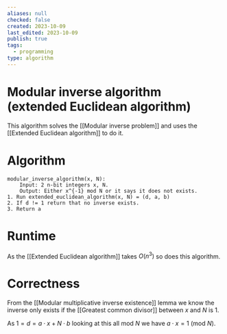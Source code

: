 ```yaml
---
aliases: null
checked: false
created: 2023-10-09
last_edited: 2023-10-09
publish: true
tags:
  - programming
type: algorithm
---
```

# Modular inverse algorithm (extended Euclidean algorithm)

This algorithm solves the [[Modular inverse problem]] and uses the [[Extended Euclidean algorithm]] to do it.

# Algorithm

```pseudocode
modular_inverse_algorithm(x, N):
	Input: 2 n-bit integers x, N.
	Output: Either x^{-1} mod N or it says it does not exists.
1. Run extended_euclidean_algorithm(x, N) = (d, a, b)
2. If d != 1 return that no inverse exists.
3. Return a
```

# Runtime

As the [[Extended Euclidean algorithm]] takes $O(n^3)$ so does this algorithm.

# Correctness

From the [[Modular multiplicative inverse existence]] lemma we know the inverse only exists if the [[Greatest common divisor]] between $x$ and $N$ is 1.

As $1 = d = a \cdot x + N \cdot b$ looking at this all mod $N$ we have $a \cdot x = 1$ (mod $N$).
